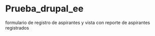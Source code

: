 # Prueba_drupal_ee
formulario de registro de aspirantes y vista con reporte de aspirantes registrados
